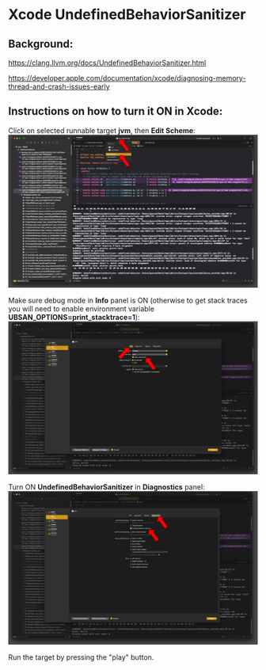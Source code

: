 # Xcode UndefinedBehaviorSanitizer

## Background:
https://clang.llvm.org/docs/UndefinedBehaviorSanitizer.html

https://developer.apple.com/documentation/xcode/diagnosing-memory-thread-and-crash-issues-early

## Instructions on how to turn it ON in Xcode:

Click on selected runnable target **jvm**, then **Edit Scheme**:
![](images/6_edit_scheme.png)

Make sure debug mode in **Info** panel is ON (otherwise to get stack traces you will need to enable environment variable **UBSAN_OPTIONS=print_stacktrace=1**):
![](images/7_debug_executable.png)

Turn ON **UndefinedBehaviorSanitizer** in **Diagnostics** panel:
![](images/8_UBSanitizer.png)

Run the target by pressing the "play" button.
